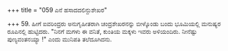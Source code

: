 +++
title = "059 ಎನೆ ಹಸಾದದಲಿನ್ದುಶೇಖರ"

+++
59. ಹೀಗೆ ಐವರಿಂದ್ರರು ಅನುಗೃಹೀತರಾಗಿ ಚಂದ್ರಶೇಖರನನ್ನು ಬೀಳ್ಕೊಂಡು ಬಂದು ಭೂಮಿಯಲ್ಲಿ ಮನುಷ್ಯರ ರೂಪಿನಲ್ಲಿ ಹುಟ್ಟಿದರು. "ನಿನಗೆ ಮಗಳು ಈ ವನಿತೆ, ಕುಂತಿಯ ಮಕ್ಕಳು ಇವರು ಅಳಿಯಂದಿರು. ನೀನೆಷ್ಟು ಪುಣ್ಯವಂತನಯ್ಯಾ !" ಎಂದು ಮುನಿಪತಿ ತಲೆದೂಗಿದನು.